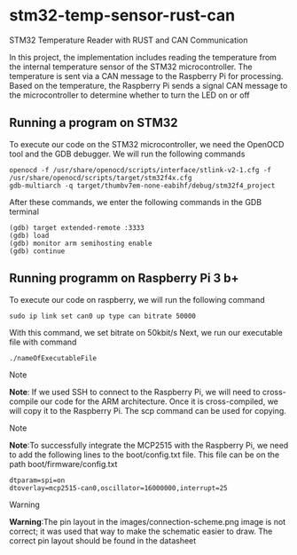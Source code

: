 # stm32-temp-sensor-rust-can
STM32 Temperature Reader with RUST and CAN Communication

In this project, the implementation includes reading the temperature from the internal temperature sensor of the STM32 microcontroller. The temperature is sent via a CAN message to the Raspberry Pi for processing. Based on the temperature, the Raspberry Pi sends a signal CAN message to the microcontroller to determine whether to turn the LED on or off

## Running a program on STM32
To execute our code on the STM32 microcontroller, we need the OpenOCD tool and the GDB debugger. 
We will run the following commands

```
openocd -f /usr/share/openocd/scripts/interface/stlink-v2-1.cfg -f /usr/share/openocd/scripts/target/stm32f4x.cfg
gdb-multiarch -q target/thumbv7em-none-eabihf/debug/stm32f4_project
```
After these commands, we enter the following commands in the GDB terminal

```
(gdb) target extended-remote :3333
(gdb) load
(gdb) monitor arm semihosting enable
(gdb) continue 
```

## Running programm on Raspberry Pi 3 b+
To execute our code on raspberry, we will run the following command
```
sudo ip link set can0 up type can bitrate 50000
```
With this command, we set bitrate on 50kbit/s
Next, we run our executable file with command
```
./nameOfExecutableFile
```

> [!NOTE]
> **Note**: If we used SSH to connect to the Raspberry Pi, we will need to cross-compile our code for the ARM architecture. Once it is cross-compiled, we will copy it to the Raspberry Pi. The scp command can be used for copying.

> [!NOTE]
> **Note**:To successfully integrate the MCP2515 with the Raspberry Pi, we need to add the following lines to the boot/config.txt file. This file can be on the path boot/firmware/config.txt

```
dtparam=spi=on
dtoverlay=mcp2515-can0,oscillator=16000000,interrupt=25
```

> [!Warning]
> **Warning**:The pin layout in the images/connection-scheme.png image is not correct; it was used that way to make the schematic easier to draw. The correct pin layout should be found in the datasheet
